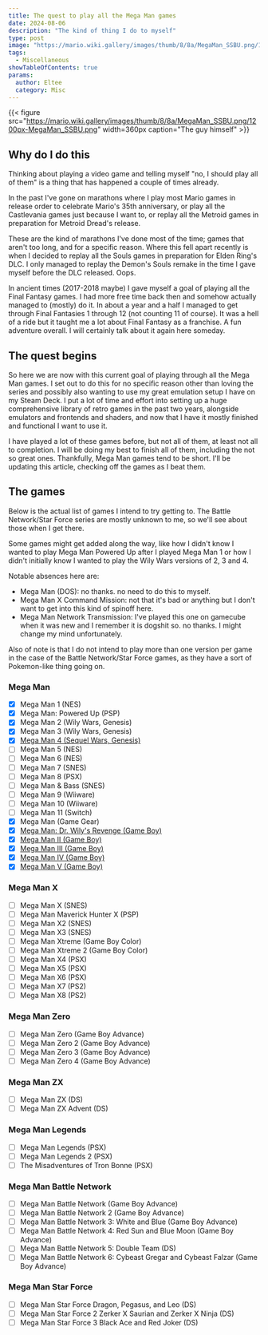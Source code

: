 ```yaml
---
title: The quest to play all the Mega Man games
date: 2024-08-06
description: "The kind of thing I do to myself"
type: post
image: "https://mario.wiki.gallery/images/thumb/8/8a/MegaMan_SSBU.png/1200px-MegaMan_SSBU.png"
tags:
  - Miscellaneous
showTableOfContents: true
params:
  author: Eltee
  category: Misc
---
```


{{< figure src="https://mario.wiki.gallery/images/thumb/8/8a/MegaMan_SSBU.png/1200px-MegaMan_SSBU.png" width=360px caption="The guy himself" >}}

## Why do I do this

Thinking about playing a video game and telling myself "no, I should play all of them" is a thing that has happened a couple of times already.

In the past I've gone on marathons where I play most Mario games in release order to celebrate Mario's 35th anniversary, or play all the Castlevania games just because I want to, or replay all the Metroid games in preparation for Metroid Dread's release. 

These are the kind of marathons I've done most of the time; games that aren't too long, and for a specific reason. Where this fell apart recently is when I decided to replay all the Souls games in preparation for Elden Ring's DLC. I only managed to replay the Demon's Souls remake in the time I gave myself before the DLC released. Oops.

In ancient times (2017-2018 maybe) I gave myself a goal of playing all the Final Fantasy games. I had more free time back then and somehow actually managed to (mostly) do it. In about a year and a half I managed to get through Final Fantasies 1 through 12 (not counting 11 of course). It was a hell of a ride but it taught me a lot about Final Fantasy as a franchise. A fun adventure overall. I will certainly talk about it again here someday.

## The quest begins

So here we are now with this current goal of playing through all the Mega Man games. I set out to do this for no specific reason other than loving the series and possibly also wanting to use my great emulation setup I have on my Steam Deck. I put a lot of time and effort into setting up a huge comprehensive library of retro games in the past two years, alongside emulators and frontends and shaders, and now that I have it mostly finished and functional I want to use it.

I have played a lot of these games before, but not all of them, at least not all to completion. I will be doing my best to finish all of them, including the not so great ones. Thankfully, Mega Man games tend to be short. I'll be updating this article, checking off the games as I beat them.

## The games

Below is the actual list of games I intend to try getting to. The Battle Network/Star Force series are mostly unknown to me, so we'll see about those when I get there. 

Some games might get added along the way, like how I didn't know I wanted to play Mega Man Powered Up after I played Mega Man 1 or how I didn't initially know I wanted to play the Wily Wars versions of 2, 3 and 4.

Notable absences here are:
- Mega Man (DOS): no thanks. no need to do this to myself.
- Mega Man X Command Mission: not that it's bad or anything but I don't want to get into this kind of spinoff here.
- Mega Man Network Transmission: I've played this one on gamecube when it was new and I remember it is dogshit so. no thanks. I might change my mind unfortunately.

Also of note is that I do not intend to play more than one version per game in the case of the Battle Network/Star Force games, as they have a sort of Pokemon-like thing going on.

### Mega Man

- [x] Mega Man 1 (NES)
- [x] Mega Man: Powered Up (PSP)
- [x] Mega Man 2 (Wily Wars, Genesis)
- [x] Mega Man 3 (Wily Wars, Genesis)
- [x] [Mega Man 4 (Sequel Wars, Genesis)](/completed/mega-man-4/)
- [ ] Mega Man 5 (NES)
- [ ] Mega Man 6 (NES)
- [ ] Mega Man 7 (SNES)
- [ ] Mega Man 8 (PSX)
- [ ] Mega Man & Bass (SNES)
- [ ] Mega Man 9 (Wiiware)
- [ ] Mega Man 10 (Wiiware)
- [ ] Mega Man 11 (Switch)
- [x] Mega Man (Game Gear)
- [x] [Mega Man: Dr. Wily's Revenge (Game Boy)](/completed/2024-08-02-mega-man---dr-wilys-revenge/)
- [x] [Mega Man II (Game Boy)](/completed/2024-08-06-mega-man-ii/)
- [x] [Mega Man III (Game Boy)](/completed/2024-08-06-mega-man-iii/)
- [x] [Mega Man IV (Game Boy)](/completed/2024-08-06-mega-man-iv/)
- [x] [Mega Man V (Game Boy)](/completed/2024-08-15-mega-man-v/)

### Mega Man X

- [ ] Mega Man X (SNES)
- [ ] Mega Man Maverick Hunter X (PSP)
- [ ] Mega Man X2 (SNES)
- [ ] Mega Man X3 (SNES)
- [ ] Mega Man Xtreme (Game Boy Color)
- [ ] Mega Man Xtreme 2 (Game Boy Color)
- [ ] Mega Man X4 (PSX)
- [ ] Mega Man X5 (PSX)
- [ ] Mega Man X6 (PSX)
- [ ] Mega Man X7 (PS2)
- [ ] Mega Man X8 (PS2)

### Mega Man Zero

- [ ] Mega Man Zero (Game Boy Advance)
- [ ] Mega Man Zero 2 (Game Boy Advance)
- [ ] Mega Man Zero 3 (Game Boy Advance)
- [ ] Mega Man Zero 4 (Game Boy Advance)

### Mega Man ZX

- [ ] Mega Man ZX (DS)
- [ ] Mega Man ZX Advent (DS)

### Mega Man Legends

- [ ] Mega Man Legends (PSX)
- [ ] Mega Man Legends 2 (PSX)
- [ ] The Misadventures of Tron Bonne (PSX)

### Mega Man Battle Network

- [ ] Mega Man Battle Network (Game Boy Advance)
- [ ] Mega Man Battle Network 2 (Game Boy Advance)
- [ ] Mega Man Battle Network 3: White and Blue (Game Boy Advance)
- [ ] Mega Man Battle Network 4: Red Sun and Blue Moon (Game Boy Advance)
- [ ] Mega Man Battle Network 5: Double Team (DS)
- [ ] Mega Man Battle Network 6: Cybeast Gregar and Cybeast Falzar (Game Boy Advance)

### Mega Man Star Force

- [ ] Mega Man Star Force Dragon, Pegasus, and Leo (DS)
- [ ] Mega Man Star Force 2 Zerker X Saurian and Zerker X Ninja (DS)
- [ ] Mega Man Star Force 3 Black Ace and Red Joker (DS)